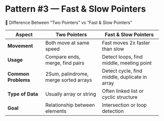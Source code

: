 <h1>Pattern #3 — Fast & Slow Pointers</h1>

🧠 Difference Between “Two Pointers” vs “Fast & Slow Pointers”

| Aspect              | Two Pointers                          | Fast & Slow Pointers                          |
| ------------------- | ------------------------------------- | --------------------------------------------- |
| **Movement**        | Both move at same speed               | Fast moves 2x faster than slow                |
| **Usage**           | Compare ends, merge, find pairs       | Detect loops, find middle, meeting point      |
| **Common Problems** | 2Sum, palindrome, merge sorted arrays | Detect cycle, find middle, duplicate in array |
| **Type of Data**    | Usually array or string               | Often linked list or cyclic structure         |
| **Goal**            | Relationship between elements         | Intersection or loop detection                |



